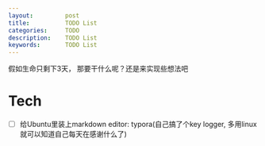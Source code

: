 ```yaml
---
layout:     	post
title:      	TODO List
categories: 	TODO
description:   	TODO List
keywords: 		TODO List
---
```

假如生命只剩下3天， 那要干什么呢？还是来实现些想法吧

# Tech

- [ ] 给Ubuntu里装上markdown editor: typora(自己搞了个key logger, 多用linux就可以知道自己每天在感谢什么了)


